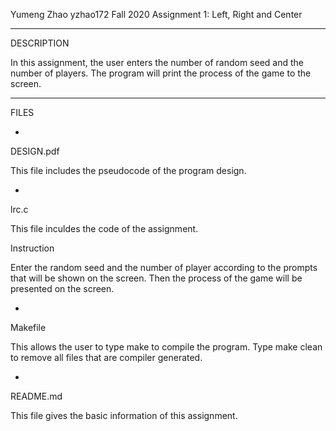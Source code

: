 Yumeng Zhao
yzhao172
Fall 2020
Assignment 1: Left, Right and Center

----------
DESCRIPTION

In this assignment, the user enters the number of random seed and the number of players. 
The program will print the  process of the game to the screen.

----------
FILES

-
DESIGN.pdf

This file includes the pseudocode of the program design.

-

lrc.c

This file inculdes the code of the assignment.

Instruction

Enter the random seed and the number of player according to the prompts that will be shown on the screen.
Then the process of the game will be presented on the screen.

-
Makefile

This allows the user to type make to compile the program.
Type make clean to remove all files that are compiler generated.

-
README.md

This file gives the basic information of this assignment.
 

